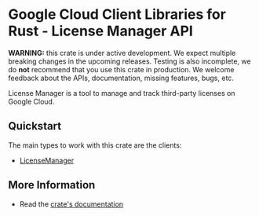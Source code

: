# Google Cloud Client Libraries for Rust - License Manager API

<!-- Code generated by sidekick. DO NOT EDIT. -->

**WARNING:** this crate is under active development. We expect multiple breaking
changes in the upcoming releases. Testing is also incomplete, we do **not**
recommend that you use this crate in production. We welcome feedback about the
APIs, documentation, missing features, bugs, etc.

License Manager is a tool to manage and track third-party licenses on
Google Cloud.

## Quickstart

The main types to work with this crate are the clients:

* [LicenseManager](https://docs.rs/google-cloud-licensemanager-v1/latest/google_cloud_licensemanager_v1/client/struct.LicenseManager.html)

## More Information

* Read the [crate's documentation](https://docs.rs/google-cloud-licensemanager-v1/latest/google-cloud-licensemanager-v1)
